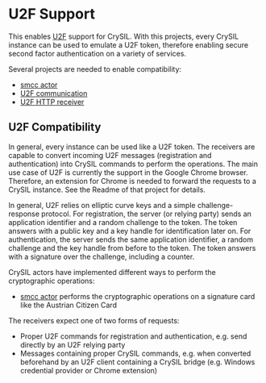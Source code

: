 # U2F Support

This enables [U2F](https://www.yubico.com/applications/fido/) support for CrySIL. With this projects, every CrySIL instance can be used to emulate a U2F token, therefore enabling secure second factor authentication on a variety of services.

Several projects are needed to enable compatibility:

* [smcc actor](./../../modules/actors/java/smcc/)
* [U2F communication](./../../modules/communications/java/u2f-commons/)
* [U2F HTTP receiver](./../../modules/communications/java/u2f-http-json-receiver/)

## U2F Compatibility

In general, every instance can be used like a U2F token. The receivers are capable to convert incoming U2F messages (registration and authentication) into CrySIL commands to perform the operations. The main use case of U2F is currently the support in the Google Chrome browser. Therefore, an extension for Chrome is needed to forward the requests to a CrySIL instance. See the Readme of that project for details.

In general, U2F relies on elliptic curve keys and a simple challenge-response protocol. For registration, the server (or relying party) sends an application identifier and a random challenge to the token. The token answers with a public key and a key handle for identification later on. For authentication, the server sends the same application identifier, a random challenge and the key handle from before to the token. The token answers with a signature over the challenge, including a counter.

CrySIL actors have implemented different ways to perform the cryptographic operations:

* [smcc actor](./../../modules/actors/java/smcc/) performs the cryptographic operations on a signature card like the Austrian Citizen Card

The receivers expect one of two forms of requests:

* Proper U2F commands for registration and authentication, e.g. send directly by an U2F relying party
* Messages containing proper CrySIL commands, e.g. when converted beforehand by an U2F client containing a CrySIL bridge (e.g. Windows credential provider or Chrome extension)
